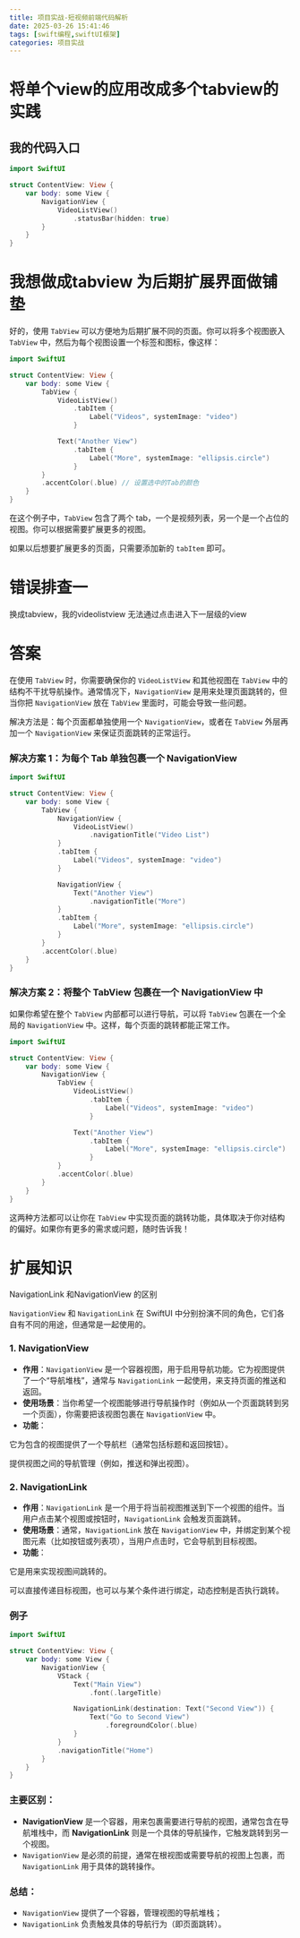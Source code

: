 ```yaml
---
title: 项目实战-短视频前端代码解析
date: 2025-03-26 15:41:46
tags: [swift编程,swiftUI框架]
categories: 项目实战
---
```



# 将单个view的应用改成多个tabview的实践
## 我的代码入口
``` swift
import SwiftUI

struct ContentView: View {
    var body: some View {
        NavigationView {
            VideoListView()
                .statusBar(hidden: true)
        }
    }
}
```
<!--more-->
# 我想做成tabview 为后期扩展界面做铺垫

好的，使用 `TabView` 可以方便地为后期扩展不同的页面。你可以将多个视图嵌入 `TabView` 中，然后为每个视图设置一个标签和图标，像这样：


```swift
import SwiftUI

struct ContentView: View {
    var body: some View {
        TabView {
            VideoListView()
                .tabItem {
                    Label("Videos", systemImage: "video")
                }

            Text("Another View")
                .tabItem {
                    Label("More", systemImage: "ellipsis.circle")
                }
        }
        .accentColor(.blue) // 设置选中的Tab的颜色
    }
}
```


在这个例子中，`TabView` 包含了两个 tab，一个是视频列表，另一个是一个占位的视图。你可以根据需要扩展更多的视图。


如果以后想要扩展更多的页面，只需要添加新的 `tabItem` 即可。
# 错误排查一
换成tabview，我的videolistview 无法通过点击进入下一层级的view
# 答案
在使用 `TabView` 时，你需要确保你的 `VideoListView` 和其他视图在 `TabView` 中的结构不干扰导航操作。通常情况下，`NavigationView` 是用来处理页面跳转的，但当你把 `NavigationView` 放在 `TabView` 里面时，可能会导致一些问题。


解决方法是：每个页面都单独使用一个 `NavigationView`，或者在 `TabView` 外层再加一个 `NavigationView` 来保证页面跳转的正常运行。


### 解决方案 1：为每个 Tab 单独包裹一个 NavigationView


```swift
import SwiftUI

struct ContentView: View {
    var body: some View {
        TabView {
            NavigationView {
                VideoListView()
                    .navigationTitle("Video List")
            }
            .tabItem {
                Label("Videos", systemImage: "video")
            }

            NavigationView {
                Text("Another View")
                    .navigationTitle("More")
            }
            .tabItem {
                Label("More", systemImage: "ellipsis.circle")
            }
        }
        .accentColor(.blue)
    }
}
```


### 解决方案 2：将整个 TabView 包裹在一个 NavigationView 中


如果你希望在整个 `TabView` 内部都可以进行导航，可以将 `TabView` 包裹在一个全局的 `NavigationView` 中。这样，每个页面的跳转都能正常工作。


```swift
import SwiftUI

struct ContentView: View {
    var body: some View {
        NavigationView {
            TabView {
                VideoListView()
                    .tabItem {
                        Label("Videos", systemImage: "video")
                    }

                Text("Another View")
                    .tabItem {
                        Label("More", systemImage: "ellipsis.circle")
                    }
            }
            .accentColor(.blue)
        }
    }
}
```


这两种方法都可以让你在 `TabView` 中实现页面的跳转功能，具体取决于你对结构的偏好。如果你有更多的需求或问题，随时告诉我！
# 扩展知识
NavigationLink 和NavigationView 的区别

`NavigationView` 和 `NavigationLink` 在 SwiftUI 中分别扮演不同的角色，它们各自有不同的用途，但通常是一起使用的。


### 1. **NavigationView**


- **作用**：`NavigationView` 是一个容器视图，用于启用导航功能。它为视图提供了一个“导航堆栈”，通常与 `NavigationLink` 一起使用，来支持页面的推送和返回。
- **使用场景**：当你希望一个视图能够进行导航操作时（例如从一个页面跳转到另一个页面），你需要把该视图包裹在 `NavigationView` 中。
- **功能**：


它为包含的视图提供了一个导航栏（通常包括标题和返回按钮）。


提供视图之间的导航管理（例如，推送和弹出视图）。

### 2. **NavigationLink**


- **作用**：`NavigationLink` 是一个用于将当前视图推送到下一个视图的组件。当用户点击某个视图或按钮时，`NavigationLink` 会触发页面跳转。
- **使用场景**：通常，`NavigationLink` 放在 `NavigationView` 中，并绑定到某个视图元素（比如按钮或列表项），当用户点击时，它会导航到目标视图。
- **功能**：


它是用来实现视图间跳转的。


可以直接传递目标视图，也可以与某个条件进行绑定，动态控制是否执行跳转。

### 例子


```swift
import SwiftUI

struct ContentView: View {
    var body: some View {
        NavigationView {
            VStack {
                Text("Main View")
                    .font(.largeTitle)

                NavigationLink(destination: Text("Second View")) {
                    Text("Go to Second View")
                        .foregroundColor(.blue)
                }
            }
            .navigationTitle("Home")
        }
    }
}
```


### 主要区别：


- **NavigationView** 是一个容器，用来包裹需要进行导航的视图，通常包含在导航堆栈中，而 **NavigationLink** 则是一个具体的导航操作，它触发跳转到另一个视图。
- `NavigationView` 是必须的前提，通常在根视图或需要导航的视图上包裹，而 `NavigationLink` 用于具体的跳转操作。

### 总结：


- `NavigationView` 提供了一个容器，管理视图的导航堆栈；
- `NavigationLink` 负责触发具体的导航行为（即页面跳转）。



